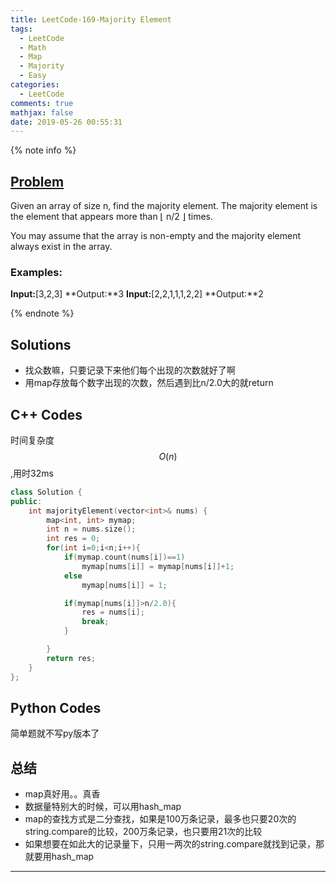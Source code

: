 ```yaml
---
title: LeetCode-169-Majority Element
tags:
  - LeetCode
  - Math
  - Map
  - Majority
  - Easy
categories:
  - LeetCode
comments: true
mathjax: false
date: 2019-05-26 00:55:31
---
```


<meta name="referrer" content="no-referrer" />

{% note info %}
## [Problem](https://leetcode-cn.com/problems/majority-element/)   
Given an array of size n, find the majority element. The majority element is the element that appears more than ⌊ n/2 ⌋ times.

You may assume that the array is non-empty and the majority element always exist in the array.

### Examples:
**Input:**[3,2,3]
**Output:**3
**Input:**[2,2,1,1,1,2,2]
**Output:**2

{% endnote %}
<!--more-->

## Solutions
- 找众数嘛，只要记录下来他们每个出现的次数就好了啊
- 用map存放每个数字出现的次数，然后遇到比n/2.0大的就return


## C++ Codes
时间复杂度$$ O(n) $$,用时32ms

```C++
class Solution {
public:
    int majorityElement(vector<int>& nums) {
        map<int, int> mymap;
        int n = nums.size();
        int res = 0;
        for(int i=0;i<n;i++){
            if(mymap.count(nums[i])==1)
                mymap[nums[i]] = mymap[nums[i]]+1;
            else
                mymap[nums[i]] = 1;

            if(mymap[nums[i]]>n/2.0){
                res = nums[i];
                break;
            }

        }
        return res;
    }
};

```

## Python Codes
简单题就不写py版本了

## 总结
- map真好用。。真香
- 数据量特别大的时候，可以用hash_map
- map的查找方式是二分查找，如果是100万条记录，最多也只要20次的string.compare的比较，200万条记录，也只要用21次的比较
- 如果想要在如此大的记录量下，只用一两次的string.compare就找到记录，那就要用hash_map


------
